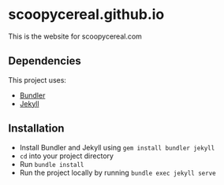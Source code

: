 # scoopycereal.github.io

This is the website for scoopycereal.com

## Dependencies
This project uses:
- [Bundler](https://bundler.io/v1.12/)
- [Jekyll](https://jekyllrb.com/)

## Installation
- Install Bundler and Jekyll using `gem install bundler jekyll`
- `cd` into your project directory
- Run `bundle install`
- Run the project locally by running `bundle exec jekyll serve`